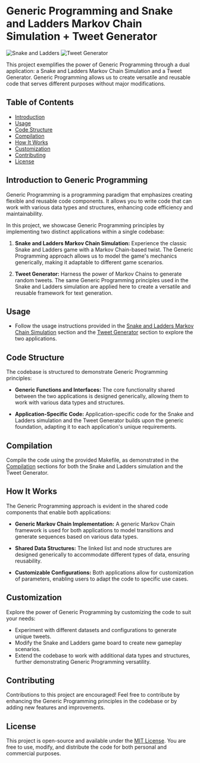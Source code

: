 # Generic Programming and Snake and Ladders Markov Chain Simulation + Tweet Generator

![Snake and Ladders](snake_ladders.png) ![Tweet Generator](tweet_generator.png)

This project exemplifies the power of Generic Programming through a dual application: a Snake and Ladders Markov Chain Simulation and a Tweet Generator. Generic Programming allows us to create versatile and reusable code that serves different purposes without major modifications.

## Table of Contents

- [Introduction](#introduction)
- [Usage](#usage)
- [Code Structure](#code-structure)
- [Compilation](#compilation)
- [How It Works](#how-it-works)
- [Customization](#customization)
- [Contributing](#contributing)
- [License](#license)

## Introduction to Generic Programming

Generic Programming is a programming paradigm that emphasizes creating flexible and reusable code components. It allows you to write code that can work with various data types and structures, enhancing code efficiency and maintainability.

In this project, we showcase Generic Programming principles by implementing two distinct applications within a single codebase:

1. **Snake and Ladders Markov Chain Simulation:** Experience the classic Snake and Ladders game with a Markov Chain-based twist. The Generic Programming approach allows us to model the game's mechanics generically, making it adaptable to different game scenarios.

2. **Tweet Generator:** Harness the power of Markov Chains to generate random tweets. The same Generic Programming principles used in the Snake and Ladders simulation are applied here to create a versatile and reusable framework for text generation.

## Usage

- Follow the usage instructions provided in the [Snake and Ladders Markov Chain Simulation](#snake-and-ladders-markov-chain-simulation) section and the [Tweet Generator](#tweet-generator) section to explore the two applications.

## Code Structure

The codebase is structured to demonstrate Generic Programming principles:

- **Generic Functions and Interfaces:** The core functionality shared between the two applications is designed generically, allowing them to work with various data types and structures.

- **Application-Specific Code:** Application-specific code for the Snake and Ladders simulation and the Tweet Generator builds upon the generic foundation, adapting it to each application's unique requirements.

## Compilation

Compile the code using the provided Makefile, as demonstrated in the [Compilation](#compilation) sections for both the Snake and Ladders simulation and the Tweet Generator.

## How It Works

The Generic Programming approach is evident in the shared code components that enable both applications:

- **Generic Markov Chain Implementation:** A generic Markov Chain framework is used for both applications to model transitions and generate sequences based on various data types.

- **Shared Data Structures:** The linked list and node structures are designed generically to accommodate different types of data, ensuring reusability.

- **Customizable Configurations:** Both applications allow for customization of parameters, enabling users to adapt the code to specific use cases.

## Customization

Explore the power of Generic Programming by customizing the code to suit your needs:

- Experiment with different datasets and configurations to generate unique tweets.
- Modify the Snake and Ladders game board to create new gameplay scenarios.
- Extend the codebase to work with additional data types and structures, further demonstrating Generic Programming versatility.

## Contributing

Contributions to this project are encouraged! Feel free to contribute by enhancing the Generic Programming principles in the codebase or by adding new features and improvements.

## License

This project is open-source and available under the [MIT License](LICENSE). You are free to use, modify, and distribute the code for both personal and commercial purposes.
